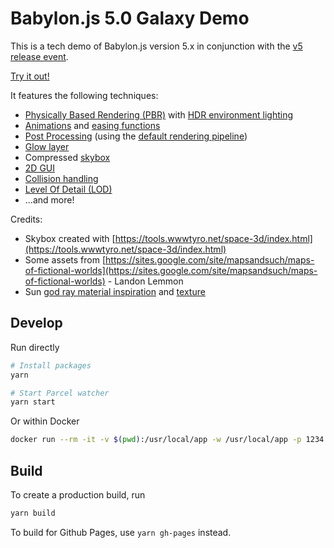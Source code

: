 # Babylon.js 5.0 Galaxy Demo

This is a tech demo of Babylon.js version 5.x in conjunction with the [v5 release event](https://forum.babylonjs.com/t/shhh-its-a-secret-babylon-js-5-0-is-here-early/28938).

[Try it out!](https://apm963.github.io/babylonjs-5-galaxy/)

It features the following techniques:

- [Physically Based Rendering (PBR)](https://doc.babylonjs.com/divingDeeper/materials/using/introToPBR) with [HDR environment lighting](https://doc.babylonjs.com/divingDeeper/materials/using/HDREnvironment)
- [Animations](https://doc.babylonjs.com/divingDeeper/animation/animation_introduction) and [easing functions](https://doc.babylonjs.com/divingDeeper/animation/advanced_animations)
- [Post Processing](https://doc.babylonjs.com/divingDeeper/postProcesses/usePostProcesses) (using the [default rendering pipeline](https://doc.babylonjs.com/divingDeeper/postProcesses/defaultRenderingPipeline))
- [Glow layer](https://doc.babylonjs.com/divingDeeper/mesh/glowLayer)
- Compressed [skybox](https://doc.babylonjs.com/divingDeeper/environment/skybox)
- [2D GUI](https://doc.babylonjs.com/divingDeeper/gui/gui)
- [Collision handling](https://doc.babylonjs.com/divingDeeper/mesh/interactions/mesh_intersect)
- [Level Of Detail (LOD)](https://doc.babylonjs.com/divingDeeper/mesh/LOD)
- ...and more!

Credits:

- Skybox created with [https://tools.wwwtyro.net/space-3d/index.html](https://tools.wwwtyro.net/space-3d/index.html)
- Some assets from [https://sites.google.com/site/mapsandsuch/maps-of-fictional-worlds](https://sites.google.com/site/mapsandsuch/maps-of-fictional-worlds) - Landon Lemmon
- Sun [god ray material inspiration](https://codepen.io/hiteshsahu/pen/YzYJMaP?editors=0010) and [texture](https://images.pexels.com/photos/2832382/pexels-photo-2832382.jpeg?auto=compress&cs=tinysrgb&w=1260&h=750&dpr=2)

## Develop

Run directly

```sh
# Install packages
yarn

# Start Parcel watcher
yarn start
```

Or within Docker

```sh
docker run --rm -it -v $(pwd):/usr/local/app -w /usr/local/app -p 1234:1234 node /bin/bash -c 'yarn && yarn start'
```

## Build

To create a production build, run

```sh
yarn build
```

To build for Github Pages, use `yarn gh-pages` instead.
